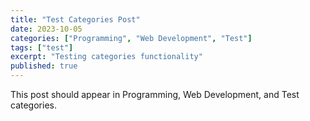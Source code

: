 ```yaml
---
title: "Test Categories Post"
date: 2023-10-05
categories: ["Programming", "Web Development", "Test"]
tags: ["test"]
excerpt: "Testing categories functionality"
published: true
---
```


This post should appear in Programming, Web Development, and Test categories.